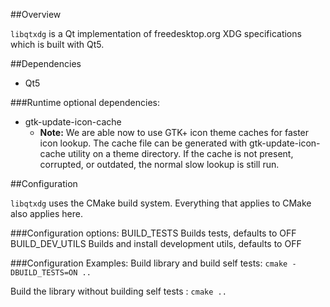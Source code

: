 ##Overview

```libqtxdg``` is a Qt implementation of freedesktop.org XDG specifications which is built with Qt5.

##Dependencies

   - Qt5

   ###Runtime optional dependencies:
   * gtk-update-icon-cache
     * **Note:** We are able now to use GTK+ icon theme caches for faster icon lookup. The cache file can be generated with gtk-update-icon-cache utility on a theme directory. If the cache is not present, corrupted, or outdated, the normal slow lookup is still run.


##Configuration

```libqtxdg``` uses the CMake build system. Everything that applies to CMake also
applies here.

###Configuration options:
    BUILD_TESTS         Builds tests, defaults to OFF
    BUILD_DEV_UTILS     Builds and install development utils, defaults to OFF

###Configuration Examples:
Build library  and build self tests: ```cmake -DBUILD_TESTS=ON ..```

Build the library without building self tests : ```cmake ..```
